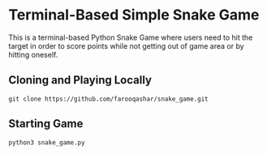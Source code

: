 # Terminal-Based Simple Snake Game

This is a terminal-based Python Snake Game where users need to hit the target in order to score points while not getting out of game area or by hitting oneself. 

## Cloning and Playing Locally

```
git clone https://github.com/farooqashar/snake_game.git
```

## Starting Game

```
python3 snake_game.py
```

